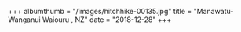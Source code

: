 +++
albumthumb = "/images/hitchhike-00135.jpg"
title = "Manawatu-Wanganui Waiouru , NZ"
date = "2018-12-28"
+++
